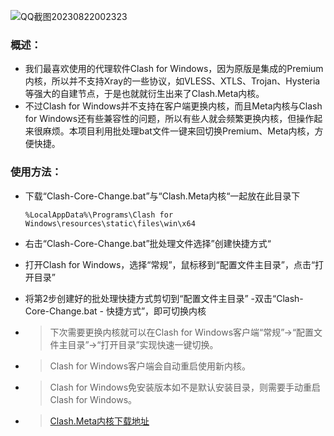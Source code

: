 ![QQ截图20230822002323](https://github.com/kayaladream/Clash-Core-Change/assets/136615856/012a0f89-0f25-4820-ae77-4d0dd6c738b6)
### 概述：
-  我们最喜欢使用的代理软件Clash for Windows，因为原版是集成的Premium内核，所以并不支持Xray的一些协议，如VLESS、XTLS、Trojan、Hysteria等强大的自建节点，于是也就就衍生出来了Clash.Meta内核。
- 不过Clash for Windows并不支持在客户端更换内核，而且Meta内核与Clash for Windows还有些兼容性的问题，所以有些人就会频繁更换内核，但操作起来很麻烦。本项目利用批处理bat文件一键来回切换Premium、Meta内核，方便快捷。

### 使用方法：
- 下载“Clash-Core-Change.bat”与“Clash.Meta内核“一起放在此目录下
  
   <pre><code>%LocalAppData%\Programs\Clash for Windows\resources\static\files\win\x64</code></pre>
 
- 右击“Clash-Core-Change.bat”批处理文件选择”创建快捷方式“
- 打开Clash for Windows，选择“常规”，鼠标移到“配置文件主目录”，点击“打开目录”
- 将第2步创建好的批处理快捷方式剪切到“配置文件主目录”
-双击“Clash-Core-Change.bat - 快捷方式”，即可切换内核

- > 下次需要更换内核就可以在Clash for Windows客户端“常规”→“配置文件主目录”→“打开目录”实现快速一键切换。
- > Clash for Windows客户端会自动重启使用新内核。
- >Clash for Windows免安装版本如不是默认安装目录，则需要手动重启Clash for Windows。

- > [Clash.Meta内核下载地址](https://github.com/MetaCubeX/mihomo/releases/tag/v1.16.0)
